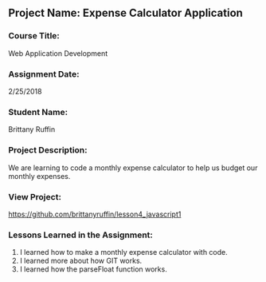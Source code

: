 ## Project Name:  Expense Calculator Application

### Course Title:
Web Application Development

### Assignment Date:  
2/25/2018

### Student Name:  
Brittany Ruffin
### Project Description:
We are learning to code a monthly expense calculator to help us budget our monthly expenses.

### View Project:
https://github.com/brittanyruffin/lesson4_javascript1

### Lessons Learned in the Assignment:
1. I learned how to make a monthly expense calculator with code. 
2. I learned more about how GIT works.
3. I learned how the parseFloat function works.



